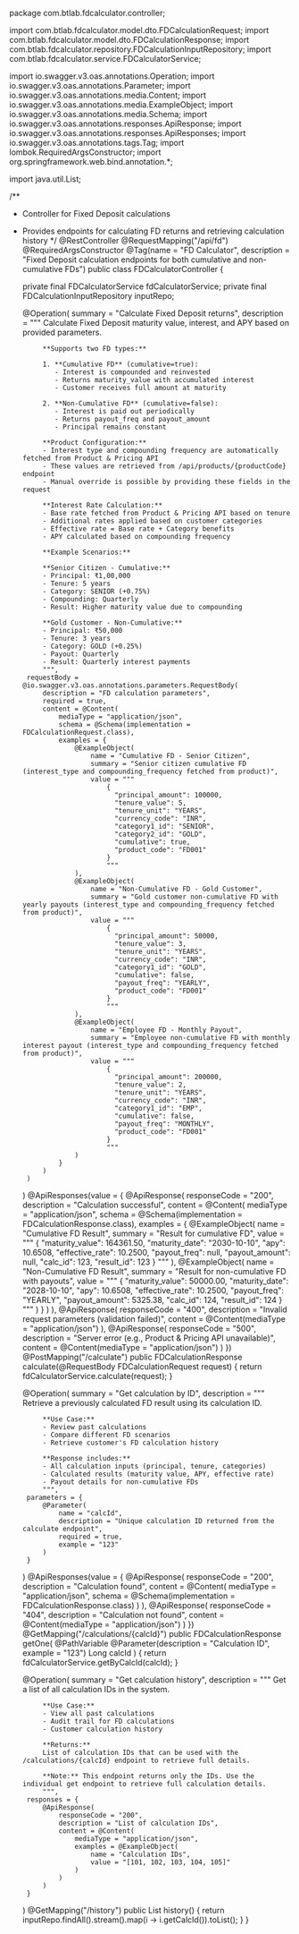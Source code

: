 package com.btlab.fdcalculator.controller;

import com.btlab.fdcalculator.model.dto.FDCalculationRequest;
import com.btlab.fdcalculator.model.dto.FDCalculationResponse;
import com.btlab.fdcalculator.repository.FDCalculationInputRepository;
import com.btlab.fdcalculator.service.FDCalculatorService;

import io.swagger.v3.oas.annotations.Operation;
import io.swagger.v3.oas.annotations.Parameter;
import io.swagger.v3.oas.annotations.media.Content;
import io.swagger.v3.oas.annotations.media.ExampleObject;
import io.swagger.v3.oas.annotations.media.Schema;
import io.swagger.v3.oas.annotations.responses.ApiResponse;
import io.swagger.v3.oas.annotations.responses.ApiResponses;
import io.swagger.v3.oas.annotations.tags.Tag;
import lombok.RequiredArgsConstructor;
import org.springframework.web.bind.annotation.*;

import java.util.List;

/**
 * Controller for Fixed Deposit calculations
 * Provides endpoints for calculating FD returns and retrieving calculation history
 */
@RestController
@RequestMapping("/api/fd")
@RequiredArgsConstructor
@Tag(name = "FD Calculator", description = "Fixed Deposit calculation endpoints for both cumulative and non-cumulative FDs")
public class FDCalculatorController {

    private final FDCalculatorService fdCalculatorService;
    private final FDCalculationInputRepository inputRepo;

    @Operation(
        summary = "Calculate Fixed Deposit returns",
        description = """
            Calculate Fixed Deposit maturity value, interest, and APY based on provided parameters.
            
            **Supports two FD types:**
            
            1. **Cumulative FD** (cumulative=true):
               - Interest is compounded and reinvested
               - Returns maturity_value with accumulated interest
               - Customer receives full amount at maturity
            
            2. **Non-Cumulative FD** (cumulative=false):
               - Interest is paid out periodically
               - Returns payout_freq and payout_amount
               - Principal remains constant
            
            **Product Configuration:**
            - Interest type and compounding frequency are automatically fetched from Product & Pricing API
            - These values are retrieved from /api/products/{productCode} endpoint
            - Manual override is possible by providing these fields in the request
            
            **Interest Rate Calculation:**
            - Base rate fetched from Product & Pricing API based on tenure
            - Additional rates applied based on customer categories
            - Effective rate = Base rate + Category benefits
            - APY calculated based on compounding frequency
            
            **Example Scenarios:**
            
            **Senior Citizen - Cumulative:**
            - Principal: ₹1,00,000
            - Tenure: 5 years
            - Category: SENIOR (+0.75%)
            - Compounding: Quarterly
            - Result: Higher maturity value due to compounding
            
            **Gold Customer - Non-Cumulative:**
            - Principal: ₹50,000
            - Tenure: 3 years
            - Category: GOLD (+0.25%)
            - Payout: Quarterly
            - Result: Quarterly interest payments
            """,
        requestBody = @io.swagger.v3.oas.annotations.parameters.RequestBody(
            description = "FD calculation parameters",
            required = true,
            content = @Content(
                mediaType = "application/json",
                schema = @Schema(implementation = FDCalculationRequest.class),
                examples = {
                    @ExampleObject(
                        name = "Cumulative FD - Senior Citizen",
                        summary = "Senior citizen cumulative FD (interest_type and compounding_frequency fetched from product)",
                        value = """
                            {
                              "principal_amount": 100000,
                              "tenure_value": 5,
                              "tenure_unit": "YEARS",
                              "currency_code": "INR",
                              "category1_id": "SENIOR",
                              "category2_id": "GOLD",
                              "cumulative": true,
                              "product_code": "FD001"
                            }
                            """
                    ),
                    @ExampleObject(
                        name = "Non-Cumulative FD - Gold Customer",
                        summary = "Gold customer non-cumulative FD with yearly payouts (interest_type and compounding_frequency fetched from product)",
                        value = """
                            {
                              "principal_amount": 50000,
                              "tenure_value": 3,
                              "tenure_unit": "YEARS",
                              "currency_code": "INR",
                              "category1_id": "GOLD",
                              "cumulative": false,
                              "payout_freq": "YEARLY",
                              "product_code": "FD001"
                            }
                            """
                    ),
                    @ExampleObject(
                        name = "Employee FD - Monthly Payout",
                        summary = "Employee non-cumulative FD with monthly interest payout (interest_type and compounding_frequency fetched from product)",
                        value = """
                            {
                              "principal_amount": 200000,
                              "tenure_value": 2,
                              "tenure_unit": "YEARS",
                              "currency_code": "INR",
                              "category1_id": "EMP",
                              "cumulative": false,
                              "payout_freq": "MONTHLY",
                              "product_code": "FD001"
                            }
                            """
                    )
                }
            )
        )
    )
    @ApiResponses(value = {
        @ApiResponse(
            responseCode = "200",
            description = "Calculation successful",
            content = @Content(
                mediaType = "application/json",
                schema = @Schema(implementation = FDCalculationResponse.class),
                examples = {
                    @ExampleObject(
                        name = "Cumulative FD Result",
                        summary = "Result for cumulative FD",
                        value = """
                            {
                              "maturity_value": 164361.50,
                              "maturity_date": "2030-10-10",
                              "apy": 10.6508,
                              "effective_rate": 10.2500,
                              "payout_freq": null,
                              "payout_amount": null,
                              "calc_id": 123,
                              "result_id": 123
                            }
                            """
                    ),
                    @ExampleObject(
                        name = "Non-Cumulative FD Result",
                        summary = "Result for non-cumulative FD with payouts",
                        value = """
                            {
                              "maturity_value": 50000.00,
                              "maturity_date": "2028-10-10",
                              "apy": 10.6508,
                              "effective_rate": 10.2500,
                              "payout_freq": "YEARLY",
                              "payout_amount": 5325.38,
                              "calc_id": 124,
                              "result_id": 124
                            }
                            """
                    )
                }
            )
        ),
        @ApiResponse(
            responseCode = "400",
            description = "Invalid request parameters (validation failed)",
            content = @Content(mediaType = "application/json")
        ),
        @ApiResponse(
            responseCode = "500",
            description = "Server error (e.g., Product & Pricing API unavailable)",
            content = @Content(mediaType = "application/json")
        )
    })
    @PostMapping("/calculate")
    public FDCalculationResponse calculate(@RequestBody FDCalculationRequest request) {
        return fdCalculatorService.calculate(request);
    }

    @Operation(
        summary = "Get calculation by ID",
        description = """
            Retrieve a previously calculated FD result using its calculation ID.
            
            **Use Case:**
            - Review past calculations
            - Compare different FD scenarios
            - Retrieve customer's FD calculation history
            
            **Response includes:**
            - All calculation inputs (principal, tenure, categories)
            - Calculated results (maturity value, APY, effective rate)
            - Payout details for non-cumulative FDs
            """,
        parameters = {
            @Parameter(
                name = "calcId",
                description = "Unique calculation ID returned from the calculate endpoint",
                required = true,
                example = "123"
            )
        }
    )
    @ApiResponses(value = {
        @ApiResponse(
            responseCode = "200",
            description = "Calculation found",
            content = @Content(
                mediaType = "application/json",
                schema = @Schema(implementation = FDCalculationResponse.class)
            )
        ),
        @ApiResponse(
            responseCode = "404",
            description = "Calculation not found",
            content = @Content(mediaType = "application/json")
        )
    })
    @GetMapping("/calculations/{calcId}")
    public FDCalculationResponse getOne(
        @PathVariable 
        @Parameter(description = "Calculation ID", example = "123") 
        Long calcId
    ) {
        return fdCalculatorService.getByCalcId(calcId);
    }

    @Operation(
        summary = "Get calculation history",
        description = """
            Get a list of all calculation IDs in the system.
            
            **Use Case:**
            - View all past calculations
            - Audit trail for FD calculations
            - Customer calculation history
            
            **Returns:**
            List of calculation IDs that can be used with the /calculations/{calcId} endpoint to retrieve full details.
            
            **Note:** This endpoint returns only the IDs. Use the individual get endpoint to retrieve full calculation details.
            """,
        responses = {
            @ApiResponse(
                responseCode = "200",
                description = "List of calculation IDs",
                content = @Content(
                    mediaType = "application/json",
                    examples = @ExampleObject(
                        name = "Calculation IDs",
                        value = "[101, 102, 103, 104, 105]"
                    )
                )
            )
        }
    )
    @GetMapping("/history")
    public List<Long> history() {
        return inputRepo.findAll().stream().map(i -> i.getCalcId()).toList();
    }
}
